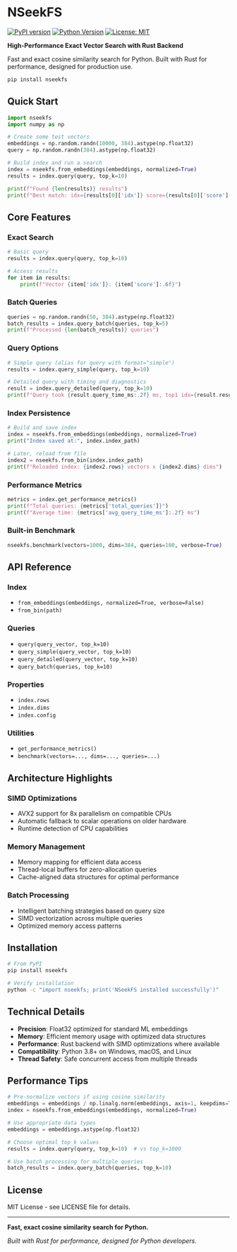 # NSeekFS

[![PyPI version](https://badge.fury.io/py/nseekfs.svg)](https://pypi.org/project/nseekfs)
[![Python Version](https://img.shields.io/badge/python-3.8%2B-blue.svg)](https://python.org)
[![License: MIT](https://img.shields.io/badge/License-MIT-yellow.svg)](https://opensource.org/licenses/MIT)

**High-Performance Exact Vector Search with Rust Backend**

Fast and exact cosine similarity search for Python. Built with Rust for performance, designed for production use.

```bash
pip install nseekfs
```

## Quick Start

```python
import nseekfs
import numpy as np

# Create some test vectors
embeddings = np.random.randn(10000, 384).astype(np.float32)
query = np.random.randn(384).astype(np.float32)

# Build index and run a search
index = nseekfs.from_embeddings(embeddings, normalized=True)
results = index.query(query, top_k=10)

print(f"Found {len(results)} results")
print(f"Best match: idx={results[0]['idx']} score={results[0]['score']:.3f}")
```

## Core Features

### Exact Search

```python
# Basic query
results = index.query(query, top_k=10)

# Access results
for item in results:
    print(f"Vector {item['idx']}: {item['score']:.6f}")
```

### Batch Queries

```python
queries = np.random.randn(50, 384).astype(np.float32)
batch_results = index.query_batch(queries, top_k=5)
print(f"Processed {len(batch_results)} queries")
```

### Query Options

```python
# Simple query (alias for query with format="simple")
results = index.query_simple(query, top_k=10)

# Detailed query with timing and diagnostics
result = index.query_detailed(query, top_k=10)
print(f"Query took {result.query_time_ms:.2f} ms, top1 idx={result.results[0]['idx']}")
```

### Index Persistence

```python
# Build and save index
index = nseekfs.from_embeddings(embeddings, normalized=True)
print("Index saved at:", index.index_path)

# Later, reload from file
index2 = nseekfs.from_bin(index.index_path)
print(f"Reloaded index: {index2.rows} vectors x {index2.dims} dims")
```

### Performance Metrics

```python
metrics = index.get_performance_metrics()
print(f"Total queries: {metrics['total_queries']}")
print(f"Average time: {metrics['avg_query_time_ms']:.2f} ms")
```

### Built-in Benchmark

```python
nseekfs.benchmark(vectors=1000, dims=384, queries=100, verbose=True)
```

## API Reference

### Index

* `from_embeddings(embeddings, normalized=True, verbose=False)`
* `from_bin(path)`

### Queries

* `query(query_vector, top_k=10)`
* `query_simple(query_vector, top_k=10)`
* `query_detailed(query_vector, top_k=10)`
* `query_batch(queries, top_k=10)`

### Properties

* `index.rows`
* `index.dims`
* `index.config`

### Utilities

* `get_performance_metrics()`
* `benchmark(vectors=..., dims=..., queries=...)`

## Architecture Highlights

### SIMD Optimizations
- AVX2 support for 8x parallelism on compatible CPUs
- Automatic fallback to scalar operations on older hardware  
- Runtime detection of CPU capabilities

### Memory Management
- Memory mapping for efficient data access
- Thread-local buffers for zero-allocation queries
- Cache-aligned data structures for optimal performance

### Batch Processing
- Intelligent batching strategies based on query size
- SIMD vectorization across multiple queries
- Optimized memory access patterns

## Installation

```bash
# From PyPI
pip install nseekfs

# Verify installation
python -c "import nseekfs; print('NSeekFS installed successfully')"
```

## Technical Details

- **Precision**: Float32 optimized for standard ML embeddings
- **Memory**: Efficient memory usage with optimized data structures
- **Performance**: Rust backend with SIMD optimizations where available
- **Compatibility**: Python 3.8+ on Windows, macOS, and Linux
- **Thread Safety**: Safe concurrent access from multiple threads

## Performance Tips

```python
# Pre-normalize vectors if using cosine similarity
embeddings = embeddings / np.linalg.norm(embeddings, axis=1, keepdims=True)
index = nseekfs.from_embeddings(embeddings, normalized=True)

# Use appropriate data types
embeddings = embeddings.astype(np.float32)

# Choose optimal top_k values
results = index.query(query, top_k=10)  # vs top_k=1000

# Use batch processing for multiple queries
batch_results = index.query_batch(queries, top_k=10)
```

## License

MIT License - see LICENSE file for details.

---

**Fast, exact cosine similarity search for Python.**

*Built with Rust for performance, designed for Python developers.*